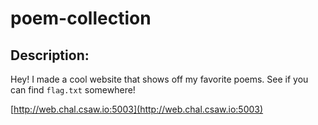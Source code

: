 
# poem-collection
## Description:
Hey! I made a cool website that shows off my favorite poems. See if you can find `flag.txt` somewhere!

[http://web.chal.csaw.io:5003](http://web.chal.csaw.io:5003)

